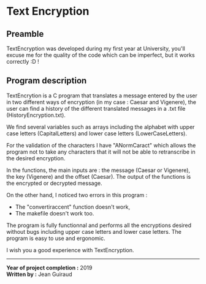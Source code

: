 # Text Encryption

## Preamble

 TextEncryption was developed during my first year at University, you'll excuse me for the quality of the code which can be imperfect, but it works correctly :D !

## Program description

TextEncrytion is a C program that translates a message entered by the user in two different ways of encryption (in my case : Caesar and Vigenere), the user can find a history of the different translated messages in a .txt file (HistoryEncryption.txt).

We find several variables such as arrays including the alphabet with upper case letters (CapitalLetters) and lower case letters (LowerCaseLetters).

For the validation of the characters I have "ANormCaract" which allows the program not to take any characters that it will not be able to retranscribe in the desired encryption.

In the functions, the main inputs are : the message (Caesar or Vigenere), the key (Vigenere) and the offset (Caesar). The output of the functions is the encrypted or decrypted message.

On the other hand, I noticed two errors in this program :

- The "convertiraccent" function doesn't work,
- The makefile doesn't work too.

The program is fully functionnal and performs all the encryptions desired without bugs including upper case letters and lower case letters. The program is easy to use and ergonomic.

I wish you a good experience with TextEncryption.

---

**Year of project completion :** 2019
\
**Written by :** Jean Guiraud
